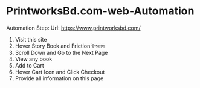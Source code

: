 # PrintworksBd.com-web-Automation

Automation Step:
Url: https://www.printworksbd.com/
1. Visit this site
2. Hover Story Book and Friction উপন্যাস
3. Scroll Down and Go to the Next Page
4. View any book
5. Add to Cart
6. Hover Cart Icon and Click Checkout
7. Provide all information on this page
